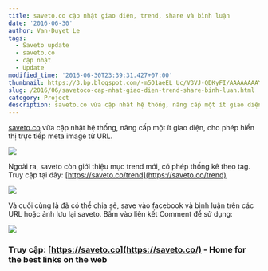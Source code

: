 ```yaml
---
title: saveto.co cập nhật giao diện, trend, share và bình luận
date: '2016-06-30'
author: Van-Duyet Le
tags:
  - Saveto update
  - saveto.co
  - cập nhật
  - Update
modified_time: '2016-06-30T23:39:31.427+07:00'
thumbnail: https://3.bp.blogspot.com/-m5O1aeEL_Uc/V3VJ-QDKyFI/AAAAAAAAYps/m4jpG6hycrUqacjFRntOCKsbiJK_AcZDQCLcB/s1600/saveto-update-1.png
slug: /2016/06/savetoco-cap-nhat-giao-dien-trend-share-binh-luan.html
category: Project
description: saveto.co vừa cập nhật hệ thống, nâng cấp một ít giao diện, cho phép hiển thị trực tiếp meta image từ URL.
---
```


[saveto.co](https://saveto.co/) vừa cập nhật hệ thống, nâng cấp một ít giao diện, cho phép hiển thị trực tiếp meta image từ URL.

[![](https://3.bp.blogspot.com/-m5O1aeEL_Uc/V3VJ-QDKyFI/AAAAAAAAYps/m4jpG6hycrUqacjFRntOCKsbiJK_AcZDQCLcB/s1600/saveto-update-1.png)](https://blog.duyet.net/2016/06/savetoco-cap-nhat-giao-dien-trend-share-binh-luan.html)

Ngoài ra, saveto còn giới thiệu mục trend mới, có phép thống kê theo tag. Truy cập tại đây: [https://saveto.co/trend](https://saveto.co/trend)

[![](https://1.bp.blogspot.com/-PsdhBqdVnZg/V3VKUU6i1BI/AAAAAAAAYp0/kimb3g78WUsLkNjM0eGkM3sT2ra2yZ4XQCLcB/s1600/saveto-update-2.png)](https://1.bp.blogspot.com/-PsdhBqdVnZg/V3VKUU6i1BI/AAAAAAAAYp0/kimb3g78WUsLkNjM0eGkM3sT2ra2yZ4XQCLcB/s1600/saveto-update-2.png)

Và cuối cùng là đã có thể chia sẻ, save vào facebook và bình luận trên các URL hoặc ảnh lưu lại saveto. Bấm vào liên kết Comment để sử dụng:

[![](https://4.bp.blogspot.com/-jj6COmqe8Ro/V3VKl1DfO3I/AAAAAAAAYp8/2LYZvcBhhB0zZFI52qS9bRk-KL4plzohACLcB/s1600/saveto-update-3.png)](https://4.bp.blogspot.com/-jj6COmqe8Ro/V3VKl1DfO3I/AAAAAAAAYp8/2LYZvcBhhB0zZFI52qS9bRk-KL4plzohACLcB/s1600/saveto-update-3.png)

### Truy cập: [https://saveto.co](https://saveto.co/) - Home for the best links on the web
